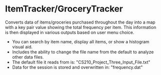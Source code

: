# ItemTracker/GroceryTracker

Converts data of items/groceries purchased throughout the day into a map with a key pair value showing the total frequency per item. This information is then displayed in various outputs based on user menu choice.

* You can search by item name, display all items, or show a histogram visual aid.
* Includes the ability to change the file name from the default to analyze other data files.
* The default file it reads from is: "CS210_Project_Three_Input_File.txt"
* Data for the session is stored and overwritten in: "frequency.dat"

